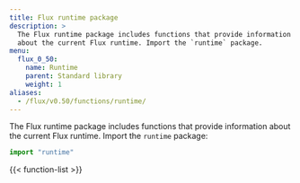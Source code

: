 ```yaml
---
title: Flux runtime package
description: >
  The Flux runtime package includes functions that provide information
  about the current Flux runtime. Import the `runtime` package.
menu:
  flux_0_50:
    name: Runtime
    parent: Standard library
    weight: 1
aliases:
  - /flux/v0.50/functions/runtime/
---
```


The Flux runtime package includes functions that provide information about the
current Flux runtime. Import the `runtime` package:

```js
import "runtime"
```

{{< function-list >}}
